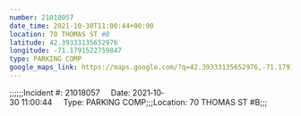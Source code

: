 ```yaml
---
number: 21018057
date_time: 2021-10-30T11:00:44+00:00
location: 70 THOMAS ST #B
latitude: 42.39333135652976
longitude: -71.1791522759847
type: PARKING COMP
google_maps_link: https://maps.google.com/?q=42.39333135652976,-71.1791522759847
---
```


;;;;;;Incident #: 21018057     Date: 2021‐10‐30 11:00:44     Type: PARKING COMP;;;Location: 70 THOMAS ST #B;;;
